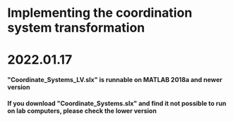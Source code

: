 # Implementing the coordination system transformation

# 2022.01.17
#### "Coordinate_Systems_LV.slx" is runnable on MATLAB 2018a and newer version
#### If you download "Coordinate_Systems.slx" and find it not possible to run on lab computers, please check the lower version
